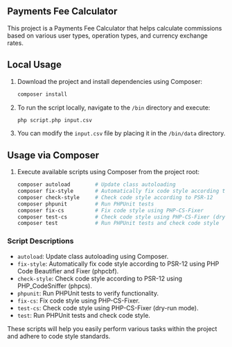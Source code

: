 ## Payments Fee Calculator

This project is a Payments Fee Calculator that helps calculate commissions based on various user types, operation types, and currency exchange rates.


## Local Usage

1. Download the project and install dependencies using Composer:

   ```bash
   composer install
   ```

2. To run the script locally, navigate to the `/bin` directory and execute:

   ```bash
   php script.php input.csv
   ```

3. You can modify the `input.csv` file by placing it in the `/bin/data` directory.

## Usage via Composer

1. Execute available scripts using Composer from the project root:

   ```bash
   composer autoload        # Update class autoloading
   composer fix-style       # Automatically fix code style according to PSR-12
   composer check-style     # Check code style according to PSR-12
   composer phpunit         # Run PHPUnit tests
   composer fix-cs          # Fix code style using PHP-CS-Fixer
   composer test-cs         # Check code style using PHP-CS-Fixer (dry-run mode)
   composer test            # Run PHPUnit tests and check code style
   ```

### Script Descriptions

- `autoload`: Update class autoloading using Composer.
- `fix-style`: Automatically fix code style according to PSR-12 using PHP Code Beautifier and Fixer (phpcbf).
- `check-style`: Check code style according to PSR-12 using PHP_CodeSniffer (phpcs).
- `phpunit`: Run PHPUnit tests to verify functionality.
- `fix-cs`: Fix code style using PHP-CS-Fixer.
- `test-cs`: Check code style using PHP-CS-Fixer (dry-run mode).
- `test`: Run PHPUnit tests and check code style.

These scripts will help you easily perform various tasks within the project and adhere to code style standards.
